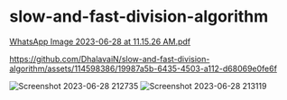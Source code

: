 # slow-and-fast-division-algorithm
[WhatsApp Image 2023-06-28 at 11.15.26 AM.pdf](https://github.com/DhalavaiN/slow-and-fast-division-algorithm/files/11897355/WhatsApp.Image.2023-06-28.at.11.15.26.AM.pdf)


https://github.com/DhalavaiN/slow-and-fast-division-algorithm/assets/114598386/19987a5b-6435-4503-a112-d68069e0fe6f

![Screenshot 2023-06-28 212735](https://github.com/DhalavaiN/slow-and-fast-division-algorithm/assets/114598386/887fad65-fd8a-4ba6-8a48-459ee3b1fc9b)
![Screenshot 2023-06-28 213119](https://github.com/DhalavaiN/slow-and-fast-division-algorithm/assets/114598386/b66087fb-e6ed-4786-a4d3-966d91d95b21)
